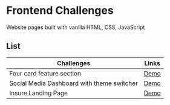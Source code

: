 # Frontend Challenges

Website pages built with vanilla HTML, CSS, JavaScript

## List

| Challenges                                    | Links                                                                                                               |
| -----------------------------------           | ----------------------------------------------------------------------------------------------------------------    |
| Four card feature section                     | [Demo](https://frontend-challenges.mahesh-yadav.vercel.app/ping-coming-soon-page/index.html)                        |
| Social Media Dashboard with theme switcher    | [Demo](https://frontend-challenges.mahesh-yadav.vercel.app/social-media-dashboard-with-theme-switcher/index.html)   |
| Insure Landing Page                           | [Demo](https://frontend-challenges.mahesh-yadav.vercel.app/insure-landing-page/index.html)                          |